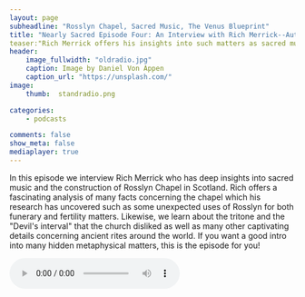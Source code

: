 ```yaml
---
layout: page
subheadline: "Rosslyn Chapel, Sacred Music, The Venus Blueprint"
title: "Nearly Sacred Episode Four: An Interview with Rich Merrick--Author of the Venus Blueprint"
teaser:"Rich Merrick offers his insights into such matters as sacred music and the construction of Rosslyn Chapel in Scotland."
header:
    image_fullwidth: "oldradio.jpg"
    caption: Image by Daniel Von Appen
    caption_url: "https://unsplash.com/"
image:
    thumb:  standradio.png

categories:
    - podcasts

comments: false
show_meta: false
mediaplayer: true
---
```



In this episode we interview Rich Merrick who has deep insights into sacred music and the construction of Rosslyn Chapel in Scotland. Rich offers a fascinating 
analysis of many facts concerning the chapel which his research has uncovered such as some unexpected uses of Rosslyn for both funerary and fertility matters. 
Likewise, we learn about the tritone and the "Devil's interval" that the church disliked as well as many other captivating details concerning ancient rites around the 
world. If you want a good intro into many hidden metaphysical matters, this is the episode for you! 


<audio src="https://archive.org/details/NearlySacred/NearlySacredEpisode4.mp3" type="audio/mp3" controls="controls"></audio>

